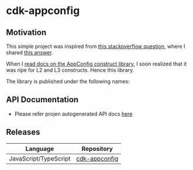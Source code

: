 # cdk-appconfig

## Motivation 
This simple project was inspired from [this stackoverflow question](https://stackoverflow.com/questions/67579029/aws-cdk-lambda-appconfig-typescript-example-please/74724158#74724158), where I shared [this answer](https://stackoverflow.com/a/74724158). 

When I [read docs on the AppConfig construct library](https://docs.aws.amazon.com/cdk/api/v2/docs/aws-cdk-lib.aws_appconfig-readme.html), I soon realized that it was ripe for L2 and L3 constructs. Hence this library. 

The library is published under the following names:

## API Documentation
* Please refer projen autogenerated API docs [here](API.md)

## Releases
|Language|Repository
|--------|-----------
|JavaScript/TypeScript|[cdk-appconfig](https://www.npmjs.com/package/cdk-appconfig)